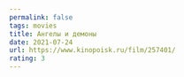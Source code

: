 ```yaml
---
permalink: false
tags: movies
title: Ангелы и демоны
date: 2021-07-24
url: https://www.kinopoisk.ru/film/257401/
rating: 3
---
```

